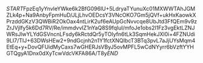 $START$FpzEq1yYnvleYWke6k2BfG096lU+5LdryaTYunuXc01MXWWTAhJGMZLk4p+Na9AnbyFpmHuD/JLjLhvOEDcsY3VNcOKO7Gm5jQVf+ukHxKaowkXPrzddGKzV3QWBiR2OkOax4ntLirK2uf6eAUpGcNvvcqe8UbJtd3FfQEm9v9zZrJVjIfy5k6Dd7RV/Re/immdvvIZ1nYaQ8S9fqluI/mfoJe1obs2l1Fz3vgEktLZNJWRsJlwYLYdGSVncnLFsdy6kRctdQr5yTOIyfn6tLk3SqmHekJXl0i+4FZNUdi9LI7/TIJ+63DWsHEw2+9ndGcjnh2n1Y1fctXNQIbcT3BTq3pvL7aJjUYsMqm4EtEq+y+DovQFUidMyCaxs7wGHERJsVByJ5ovMPFL5wCdNYyrr6bVzftYYHGTQgyA1Dnx0dXyTcwVdcVKFA86A/T8y$END$